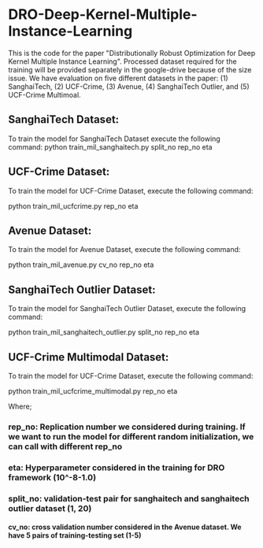 # DRO-Deep-Kernel-Multiple-Instance-Learning
This is the code for the paper "Distributionally Robust Optimization for Deep Kernel Multiple Instance Learning". 
Processed dataset required for the training will be provided separately in the google-drive because of the size issue.
We have evaluation on five different datasets in the paper: (1) SanghaiTech, (2) UCF-Crime, (3) Avenue, (4) SanghaiTech Outlier, and (5) UCF-Crime Multimoal.

## SanghaiTech Dataset:
To train the model for SanghaiTech Dataset execute the following command:
python train_mil_sanghaitech.py split_no rep_no eta


## UCF-Crime Dataset:
To train the model for UCF-Crime Dataset, execute the following command:

python train_mil_ucfcrime.py rep_no eta

## Avenue Dataset:
To train the model for Avenue Dataset, execute the following command:

python train_mil_avenue.py cv_no rep_no eta

## SanghaiTech Outlier Dataset:
To train the model for SanghaiTech Outlier Dataset, execute the following command:

python train_mil_sanghaitech_outlier.py split_no rep_no eta

## UCF-Crime Multimodal Dataset:
To train the model for UCF-Crime Dataset, execute the following command:

python train_mil_ucfcrime_multimodal.py rep_no eta

Where; 
### rep_no: Replication number we considered during training. If we want to run the model for different random initialization, we can call with different rep_no
### eta: Hyperparameter considered in the training for DRO framework (10^-8-1.0)
### split_no: validation-test pair for sanghaitech and sanghaitech outlier dataset (1, 20)
#### cv_no: cross validation number considered in the Avenue dataset. We have 5 pairs of training-testing set (1-5)



